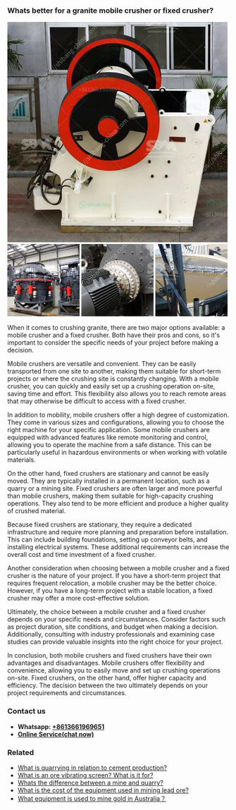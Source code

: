 <h3>Whats better for a granite mobile crusher or fixed crusher?</h3><img src='1701742781.jpg' alt=''><p>When it comes to crushing granite, there are two major options available: a mobile crusher and a fixed crusher. Both have their pros and cons, so it's important to consider the specific needs of your project before making a decision.</p><p>Mobile crushers are versatile and convenient. They can be easily transported from one site to another, making them suitable for short-term projects or where the crushing site is constantly changing. With a mobile crusher, you can quickly and easily set up a crushing operation on-site, saving time and effort. This flexibility also allows you to reach remote areas that may otherwise be difficult to access with a fixed crusher.</p><p>In addition to mobility, mobile crushers offer a high degree of customization. They come in various sizes and configurations, allowing you to choose the right machine for your specific application. Some mobile crushers are equipped with advanced features like remote monitoring and control, allowing you to operate the machine from a safe distance. This can be particularly useful in hazardous environments or when working with volatile materials.</p><p>On the other hand, fixed crushers are stationary and cannot be easily moved. They are typically installed in a permanent location, such as a quarry or a mining site. Fixed crushers are often larger and more powerful than mobile crushers, making them suitable for high-capacity crushing operations. They also tend to be more efficient and produce a higher quality of crushed material.</p><p>Because fixed crushers are stationary, they require a dedicated infrastructure and require more planning and preparation before installation. This can include building foundations, setting up conveyor belts, and installing electrical systems. These additional requirements can increase the overall cost and time investment of a fixed crusher.</p><p>Another consideration when choosing between a mobile crusher and a fixed crusher is the nature of your project. If you have a short-term project that requires frequent relocation, a mobile crusher may be the better choice. However, if you have a long-term project with a stable location, a fixed crusher may offer a more cost-effective solution.</p><p>Ultimately, the choice between a mobile crusher and a fixed crusher depends on your specific needs and circumstances. Consider factors such as project duration, site conditions, and budget when making a decision. Additionally, consulting with industry professionals and examining case studies can provide valuable insights into the right choice for your project.</p><p>In conclusion, both mobile crushers and fixed crushers have their own advantages and disadvantages. Mobile crushers offer flexibility and convenience, allowing you to easily move and set up crushing operations on-site. Fixed crushers, on the other hand, offer higher capacity and efficiency. The decision between the two ultimately depends on your project requirements and circumstances.</p><h3>Contact us</h3><ul><li><strong>Whatsapp:&nbsp;<a href="https://wa.me/8613661969651">+8613661969651</a></strong></li><li><a href="https://swt.shibang-china.com/?git&amp;zhl&amp;Whats better for a granite mobile crusher or fixed crusher"><strong>Online Service(chat now)</strong></a></li></ul><h3>Related</h3><ul><li><a href='What is quarrying in relation to cement production.md'>What is quarrying in relation to cement production?</a></li><li><a href='What is an ore vibrating screen What is it for.md'>What is an ore vibrating screen? What is it for?</a></li><li><a href='Whats the difference between a mine and quarry.md'>Whats the difference between a mine and quarry?</a></li><li><a href='What is the cost of the equipment used in mining lead ore.md'>What is the cost of the equipment used in mining lead ore?</a></li><li><a href='What equipment is used to mine gold in Australia？.md'>What equipment is used to mine gold in Australia？</a></li></ul>